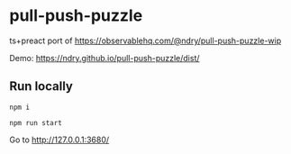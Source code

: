 # pull-push-puzzle

ts+preact port of https://observablehq.com/@ndry/pull-push-puzzle-wip

Demo: https://ndry.github.io/pull-push-puzzle/dist/

## Run locally

`npm i`

`npm run start`

Go to http://127.0.0.1:3680/